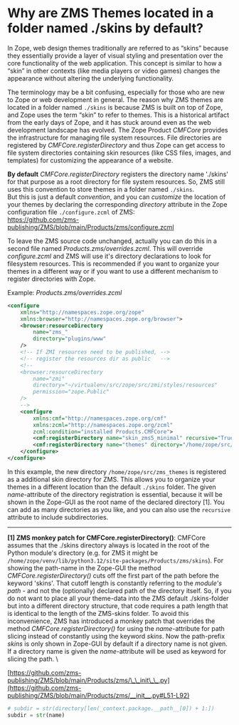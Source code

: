 # Why are ZMS Themes located in a folder named ./skins by default?

In Zope, web design themes traditionally are referred to as “skins” because they essentially provide a layer of visual styling and presentation over the core functionality of the web application. This concept is similar to how a “skin” in other contexts (like media players or video games) changes the appearance without altering the underlying functionality.

The terminology may be a bit confusing, especially for those who are new to Zope or web development in general.
The reason why ZMS themes are located in a folder named `./skins` is because ZMS is built on top of Zope, and Zope uses the term “skin” to refer to themes. This is a historical artifact from the early days of Zope, and it has stuck around even as the web development landscape has evolved.
The Zope Product *CMFCore* provides the infrastructure for managing file system resources. File directories are registered by *CMFCore.registerDirectory* and thus Zope can get access to file system directories containing skin resources (like CSS files, images, and templates) for customizing the appearance of a website.

**By default** *CMFCore.registerDirectory* registers the directory name './skins' for that purpose as a root directory for file system resources. So, ZMS still uses this convention to store themes in a folder named `./skins`.\
But this is just a default *convention*, and you can *customize* the location of your themes by declaring the corresponding *directory* attribute in the Zope configuration file `./configure.zcml` of ZMS:\
https://github.com/zms-publishing/ZMS/blob/main/Products/zms/configure.zcml

To leave the ZMS source code unchanged, actually you can do this in a second file named *Products.zms/overrides.zcml*. This will override *configure.zcml* and ZMS will use it's directory declarations to look for filesystem resources. This is recommended if you want to organize your themes in a different way or if you want to use a different mechanism to register directories with Zope. 

Example: *Products.zms/overrides.zcml*

```xml
<configure
	xmlns="http://namespaces.zope.org/zope"
	xmlns:browser="http://namespaces.zope.org/browser">
	<browser:resourceDirectory
		name="zms_"
		directory="plugins/www"
	/>
	<!-- If ZMI resources need to be published, -->
	<!-- register the resources dir as public   -->
	<!-- 
	<browser:resourceDirectory
		name="zmi"
		directory="~/virtualenv/src/zope/src/zmi/styles/resources"
		permission="zope.Public" 
	/> 
	-->
	<configure
		xmlns:cmf="http://namespaces.zope.org/cmf"
		xmlns:zcml="http://namespaces.zope.org/zcml"
		zcml:condition="installed Products.CMFCore">
		<cmf:registerDirectory name="skin_zms5_minimal" recursive="True" />
		<cmf:registerDirectory name="themes" directory="/home/zope/src/zms_themes" recursive="True" />
	</configure>
</configure>
```

In this example, the new directory `/home/zope/src/zms_themes` is registered as a additional skin directory for ZMS. This allows you to organize your themes in a different location than the default `./skins` folder. The given *name*-attribute of the directory registration is essential, because it will be shown in the Zope-GUI as the root name of the declared  directory [1]. You can add as many directories as you like, and you can also use the `recursive` attribute to include subdirectories.

---

**[1] ZMS monkey patch for CMFCore.registerDirectory()**: 
CMFCore assumes that the ./skins directory always is located in the root of the Python module's directory (e.g. for ZMS it might be `/home/zope/venv/lib/python3.12/site-packages/Products/zms/skins`). For showing the path-name in the Zope-GUI the method *CMFCore.registerDirectory()* cuts off the first part of the path before the keyword 'skins'. That cutoff length is constantly referring to the *module's path* - and not the (optionally) declared path of the directory itself. So, if you do not want to place all your theme-data into the ZMS default ./skins-folder but into a different directory structure, that code requires a path length that is identical to the length of the ZMS-skins folder.
To avoid this inconvenience, ZMS has introduced a monkey patch that overrides the method *CMFCore.registerDirectory()* for using the *name*-attribute for path slicing instead of constantly using the keyword *skins*. Now the path-prefix *skins* is only shown in Zope-GUI by default if a directory name is not given. If a directory name is given the *name*-attribute will be used as keyword for slicing the path. \

[https://github.com/zms-publishing/ZMS/blob/main/Products/zms/\_\_init\_\_.py](https://github.com/zms-publishing/ZMS/blob/main/Products/zms/__init__.py#L51-L92)


```python
# subdir = str(directory[len(_context.package.__path__[0]) + 1:])
subdir = str(name)
```